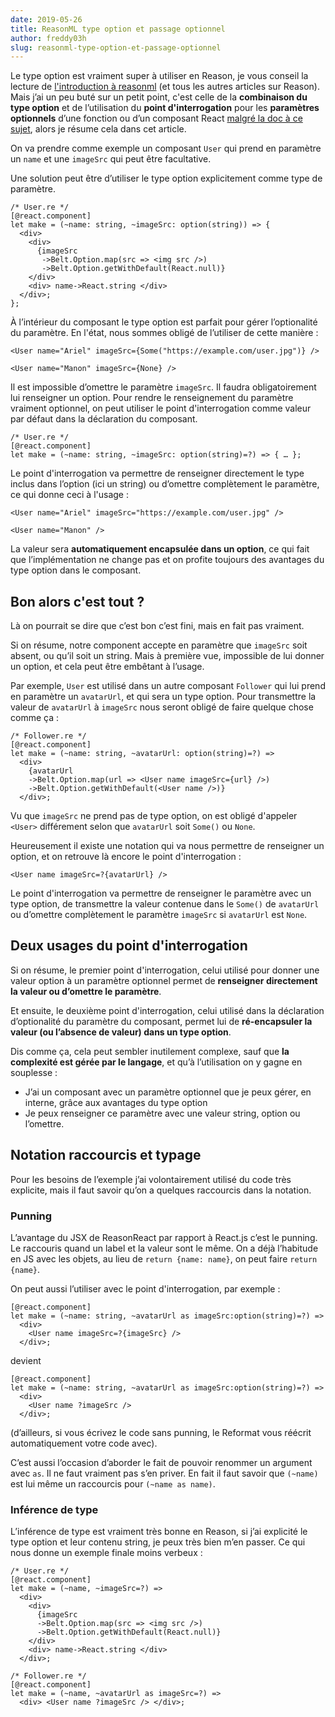 ```yaml
---
date: 2019-05-26
title: ReasonML type option et passage optionnel
author: freddy03h
slug: reasonml-type-option-et-passage-optionnel
---
```


Le type option est vraiment super à utiliser en Reason, je vous conseil la lecture de [l'introduction à reasonml](/articles/introduction-a-reasonml) (et tous les autres articles sur Reason). Mais j’ai un peu buté sur un petit point, c'est celle de la **combinaison du type option** et de l’utilisation du **point d'interrogation** pour les **paramètres optionnels** d’une fonction ou d’un composant React [malgré la doc à ce sujet](https://reasonml.github.io/docs/en/function#optional-labeled-arguments), alors je résume cela dans cet article.

On va prendre comme exemple un composant `User` qui prend en paramètre un `name` et une `imageSrc` qui peut être facultative.

Une solution peut être d’utiliser le type option explicitement comme type de paramètre.

```reason
/* User.re */
[@react.component]
let make = (~name: string, ~imageSrc: option(string)) => {
  <div>
    <div>
      {imageSrc
       ->Belt.Option.map(src => <img src />)
       ->Belt.Option.getWithDefault(React.null)}
    </div>
    <div> name->React.string </div>
  </div>;
};
```

À l’intérieur du composant le type option est parfait pour gérer l’optionalité du paramètre. En l'état, nous sommes obligé de l’utiliser de cette manière :

```reason
<User name="Ariel" imageSrc={Some("https://example.com/user.jpg")} />

<User name="Manon" imageSrc={None} />
```

Il est impossible d’omettre le paramètre `imageSrc`. Il faudra obligatoirement lui renseigner un option. Pour rendre le renseignement du paramètre vraiment optionnel, on peut utiliser le point d'interrogation comme valeur par défaut dans la déclaration du composant.

```reason
/* User.re */
[@react.component]
let make = (~name: string, ~imageSrc: option(string)=?) => { … };
```

Le point d'interrogation va permettre de renseigner directement le type inclus dans l’option (ici un string) ou d’omettre complètement le paramètre, ce qui donne ceci à l'usage :

```reason
<User name="Ariel" imageSrc="https://example.com/user.jpg" />

<User name="Manon" />
```

La valeur sera **automatiquement encapsulée dans un option**, ce qui fait que l’implémentation ne change pas et on profite toujours des avantages du type option dans le composant.

## Bon alors c'est tout ?

Là on pourrait se dire que c’est bon c’est fini, mais en fait pas vraiment.

Si on résume, notre component accepte en paramètre que `imageSrc` soit absent, ou qu’il soit un string. Mais à première vue, impossible de lui donner un option, et cela peut être embêtant à l’usage.

Par exemple, `User` est utilisé dans un autre composant `Follower` qui lui prend en paramètre un `avatarUrl`, et qui sera un type option. Pour transmettre la valeur de `avatarUrl` à `imageSrc` nous seront obligé de faire quelque chose comme ça :

```reason
/* Follower.re */
[@react.component]
let make = (~name: string, ~avatarUrl: option(string)=?) =>
  <div>
    {avatarUrl
    ->Belt.Option.map(url => <User name imageSrc={url} />)
    ->Belt.Option.getWithDefault(<User name />)}
  </div>;
```

Vu que `imageSrc` ne prend pas de type option, on est obligé d'appeler `<User>` différement selon que `avatarUrl` soit `Some()` ou `None`.

Heureusement il existe une notation qui va nous permettre de renseigner un option, et on retrouve là encore le point d'interrogation :

```reason
<User name imageSrc=?{avatarUrl} />
```

Le point d'interrogation va permettre de renseigner le paramètre avec un type option, de transmettre la valeur contenue dans le `Some()` de `avatarUrl` ou d’omettre complètement le paramètre `imageSrc` si `avatarUrl` est `None`.

## Deux usages du point d'interrogation

Si on résume, le premier point d'interrogation, celui utilisé pour donner une valeur option à un paramètre optionnel permet de **renseigner directement la valeur ou d’omettre le paramètre**.

Et ensuite, le deuxième point d'interrogation, celui utilisé dans la déclaration d’optionalité du paramètre du composant, permet lui de **ré-encapsuler la valeur (ou l’absence de valeur) dans un type option**.

Dis comme ça, cela peut sembler inutilement complexe, sauf que **la complexité est gérée par le langage**, et qu’à l’utilisation on y gagne en souplesse :

- J’ai un composant avec un paramètre optionnel que je peux gérer, en interne, grâce aux avantages du type option
- Je peux renseigner ce paramètre avec une valeur string, option ou l’omettre.

## Notation raccourcis et typage

Pour les besoins de l’exemple j’ai volontairement utilisé du code très explicite, mais il faut savoir qu’on a quelques raccourcis dans la notation.

### Punning

L’avantage du JSX de ReasonReact par rapport à React.js c’est le punning. Le raccouris quand un label et la valeur sont le même. On a déjà l’habitude en JS avec les objets, au lieu de `return {name: name}`, on peut faire `return {name}`.

On peut aussi l’utiliser avec le point d'interrogation, par exemple :

```reason
[@react.component]
let make = (~name: string, ~avatarUrl as imageSrc:option(string)=?) =>
  <div>
    <User name imageSrc=?{imageSrc} />
  </div>;
```

devient

```reason
[@react.component]
let make = (~name: string, ~avatarUrl as imageSrc:option(string)=?) =>
  <div>
    <User name ?imageSrc />
  </div>;
```

(d’ailleurs, si vous écrivez le code sans punning, le Reformat vous réécrit automatiquement votre code avec).

C’est aussi l’occasion d’aborder le fait de pouvoir renommer un argument avec `as`. Il ne faut vraiment pas s’en priver. En fait il faut savoir que `(~name)` est lui même un raccourcis pour `(~name as name)`.

### Inférence de type

L’inférence de type est vraiment très bonne en Reason, si j’ai explicité le type option et leur contenu string, je peux très bien m’en passer. Ce qui nous donne un exemple finale moins verbeux :

```reason
/* User.re */
[@react.component]
let make = (~name, ~imageSrc=?) =>
  <div>
    <div>
      {imageSrc
      ->Belt.Option.map(src => <img src />)
      ->Belt.Option.getWithDefault(React.null)}
    </div>
    <div> name->React.string </div>
  </div>;

/* Follower.re */
[@react.component]
let make = (~name, ~avatarUrl as imageSrc=?) =>
  <div> <User name ?imageSrc /> </div>;
```
